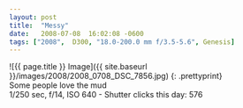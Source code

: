 ```yaml
---
layout: post
title:  "Messy"
date:   2008-07-08  16:02:08 -0600
tags: ["2008",  D300, "18.0-200.0 mm f/3.5-5.6", Genesis]
---
```

![{{ page.title }} Image]({{ site.baseurl }}/images/2008/2008_0708_DSC_7856.jpg)
{: .prettyprint}  
Some people love the mud  
1/250 sec, f/14, ISO 640 - Shutter clicks this day: 576